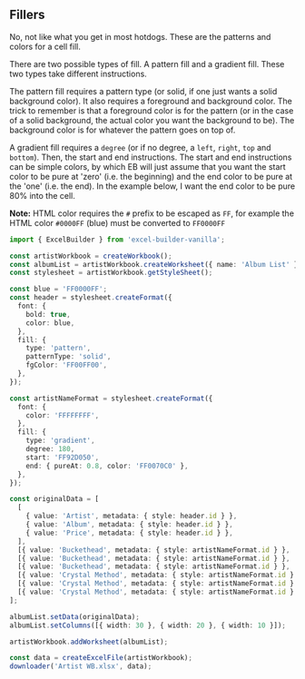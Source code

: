## Fillers

No, not like what you get in most hotdogs. These are the patterns and colors for a cell fill.

There are two possible types of fill. A pattern fill and a gradient fill. These two types take different instructions.

The pattern fill requires a pattern type (or solid, if one just wants a solid background color). It also requires a foreground and background color. The trick to remember is that a foreground color is for the pattern (or in the case of a solid background, the actual color you want the background to be). The background color is for whatever the pattern goes on top of.

A gradient fill requires a `degree` (or if no degree, a `left`, `right`, `top` and `bottom`). Then, the start and end instructions. The start and end instructions can be simple colors, by which EB will just assume that you want the start color to be pure at 'zero' (i.e. the beginning) and the end color to be pure at the 'one' (i.e. the end). In the example below, I want the end color to be pure 80% into the cell.

**Note:** HTML color requires the `#` prefix to be escaped as `FF`, for example the HTML color `#0000FF` (blue) must be converted to `FF0000FF`

```ts
import { ExcelBuilder } from 'excel-builder-vanilla';

const artistWorkbook = createWorkbook();
const albumList = artistWorkbook.createWorksheet({ name: 'Album List' });
const stylesheet = artistWorkbook.getStyleSheet();

const blue = 'FF0000FF';
const header = stylesheet.createFormat({
  font: {
    bold: true,
    color: blue,
  },
  fill: {
    type: 'pattern',
    patternType: 'solid',
    fgColor: 'FF00FF00',
  },
});

const artistNameFormat = stylesheet.createFormat({
  font: {
    color: 'FFFFFFFF',
  },
  fill: {
    type: 'gradient',
    degree: 180,
    start: 'FF92D050',
    end: { pureAt: 0.8, color: 'FF0070C0' },
  },
});

const originalData = [
  [
    { value: 'Artist', metadata: { style: header.id } },
    { value: 'Album', metadata: { style: header.id } },
    { value: 'Price', metadata: { style: header.id } },
  ],
  [{ value: 'Buckethead', metadata: { style: artistNameFormat.id } }, 'Albino Slug', 8.99],
  [{ value: 'Buckethead', metadata: { style: artistNameFormat.id } }, 'Electric Tears', 13.99],
  [{ value: 'Buckethead', metadata: { style: artistNameFormat.id } }, 'Colma', 11.34],
  [{ value: 'Crystal Method', metadata: { style: artistNameFormat.id } }, 'Vegas', 10.54],
  [{ value: 'Crystal Method', metadata: { style: artistNameFormat.id } }, 'Tweekend', 10.64],
  [{ value: 'Crystal Method', metadata: { style: artistNameFormat.id } }, 'Divided By Night', 8.99],
];

albumList.setData(originalData);
albumList.setColumns([{ width: 30 }, { width: 20 }, { width: 10 }]);

artistWorkbook.addWorksheet(albumList);

const data = createExcelFile(artistWorkbook);
downloader('Artist WB.xlsx', data);
```
